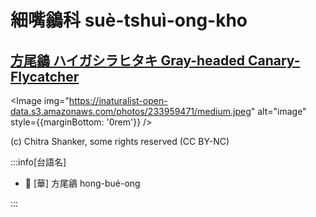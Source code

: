 # 細嘴鶲科 suè-tshuì-ong-kho

## [方尾鶲 ハイガシラヒタキ Gray-headed Canary-Flycatcher](https://ebird.org/species/gyhcaf1)

<Image img="https://inaturalist-open-data.s3.amazonaws.com/photos/233959471/medium.jpeg" alt="image" style={{marginBottom: '0rem'}} />

<p className="image-caption">
(c) Chitra Shanker, some rights reserved (CC BY-NC)
</p>

:::info[台語名]

- 🎯 [華] 方尾鶲 hong-bué-ong

:::

